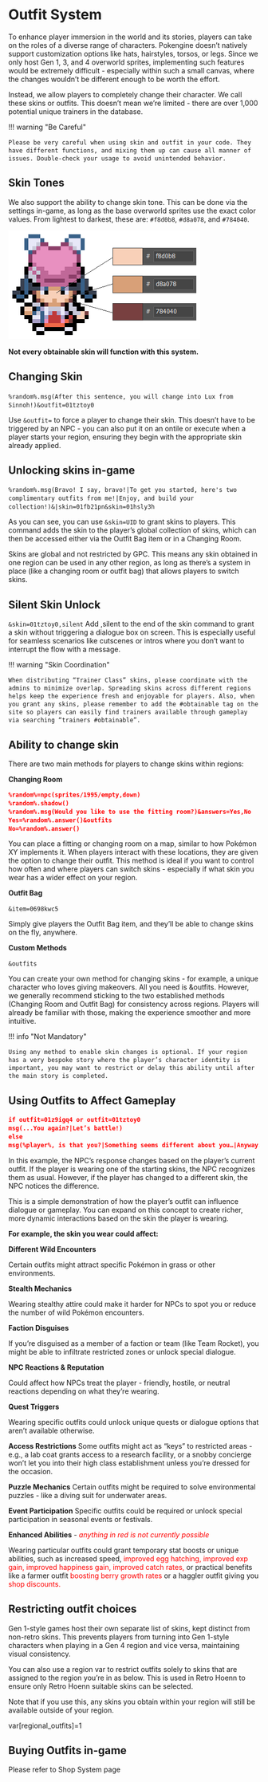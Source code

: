 # Outfit System

To enhance player immersion in the world and its stories, players can take on the roles of a diverse range of characters.
Pokengine doesn’t natively support customization options like hats, hairstyles, torsos, or legs. Since we only host Gen 1, 3, and 4 overworld sprites, implementing such features would be extremely difficult - especially within such a small canvas, where the changes wouldn’t be different enough to be worth the effort.

Instead, we allow players to completely change their character. We call these skins or outfits.
This doesn’t mean we’re limited - there are over 1,000 potential unique trainers in the database.

!!! warning "Be Careful"

    Please be very careful when using skin and outfit in your code. They have different functions, and mixing them up can cause all manner of issues. Double-check your usage to avoid unintended behavior.

## Skin Tones

We also support the ability to change skin tone. This can be done via the settings in-game, as long as the base overworld sprites use the exact color values. From lightest to darkest, these are: `#f8d0b8`, `#d8a078`, and `#784040`.

![alt text](assets/skintones.png)

**Not every obtainable skin will function with this system.**

## Changing Skin

`%random%.msg(After this sentence, you will change into Lux from Sinnoh!)&outfit=01tztoy0`

Use `&outfit=` to force a player to change their skin. This doesn’t have to be triggered by an NPC - you can also put it on an ontile or execute when a player starts your region, ensuring they begin with the appropriate skin already applied.

## Unlocking skins in-game

`%random%.msg(Bravo! I say, bravo!|To get you started, here's two complimentary outfits from me!|Enjoy, and build your collection!)&|skin=01fb21pn&skin=01hsly3h`

As you can see, you can use `&skin=UID` to grant skins to players. This command adds the skin to the player’s global collection of skins, which can then be accessed either via the Outfit Bag item or in a Changing Room.

Skins are global and not restricted by GPC. This means any skin obtained in one region can be used in any other region, as long as there’s a system in place (like a changing room or outfit bag) that allows players to switch skins.

## Silent Skin Unlock

`&skin=01tztoy0,silent`
Add ,silent to the end of the skin command to grant a skin without triggering a dialogue box on screen. This is especially useful for seamless scenarios like cutscenes or intros where you don’t want to interrupt the flow with a message.

!!! warning "Skin Coordination"

    When distributing “Trainer Class” skins, please coordinate with the admins to minimize overlap. Spreading skins across different regions helps keep the experience fresh and enjoyable for players. Also, when you grant any skins, please remember to add the #obtainable tag on the site so players can easily find trainers available through gameplay via searching “trainers #obtainable”.

## Ability to change skin

There are two main methods for players to change skins within regions:

**Changing Room**

```json
%random%=npc(sprites/1995/empty,down)
%random%.shadow()
%random%.msg(Would you like to use the fitting room?)&answers=Yes,No
Yes=%random%.answer()&outfits
No=%random%.answer()
```

You can place a fitting or changing room on a map, similar to how Pokémon XY implements it. When players interact with these locations, they are given the option to change their outfit. This method is ideal if you want to control how often and where players can switch skins - especially if what skin you wear has a wider effect on your region.

**Outfit Bag**

`&item=0698kwc5`

Simply give players the Outfit Bag item, and they’ll be able to change skins on the fly, anywhere.

**Custom Methods**

`&outfits`

You can create your own method for changing skins - for example, a unique character who loves giving makeovers. All you need is &outfits.
However, we generally recommend sticking to the two established methods (Changing Room and Outfit Bag) for consistency across regions. Players will already be familiar with those, making the experience smoother and more intuitive.

!!! info "Not Mandatory"

    Using any method to enable skin changes is optional. If your region has a very bespoke story where the player’s character identity is important, you may want to restrict or delay this ability until after the main story is completed.

## Using Outfits to Affect Gameplay

```json
if outfit=01z9igq4 or outfit=01tztoy0
msg(...You again?|Let’s battle!)
else
msg(%player%, is that you?|Something seems different about you…|Anyway...|Let’s Battle!)
```

In this example, the NPC’s response changes based on the player’s current outfit. If the player is wearing one of the starting skins, the NPC recognizes them as usual. However, if the player has changed to a different skin, the NPC notices the difference.

This is a simple demonstration of how the player’s outfit can influence dialogue or gameplay. You can expand on this concept to create richer, more dynamic interactions based on the skin the player is wearing.

**For example, the skin you wear could affect:**

**Different Wild Encounters**

Certain outfits might attract specific Pokémon in grass or other environments.

**Stealth Mechanics**

Wearing stealthy attire could make it harder for NPCs to spot you or reduce the number of wild Pokémon encounters.

**Faction Disguises**

If you’re disguised as a member of a faction or team (like Team Rocket), you might be able to infiltrate restricted zones or unlock special dialogue.

**NPC Reactions & Reputation**

Could affect how NPCs treat the player - friendly, hostile, or neutral reactions depending on what they’re wearing.

**Quest Triggers**

Wearing specific outfits could unlock unique quests or dialogue options that aren’t available otherwise.

**Access Restrictions**
Some outfits might act as “keys” to restricted areas - e.g., a lab coat grants access to a research facility, or a snobby concierge won’t let you into their high class establishment unless you’re dressed for the occasion.

**Puzzle Mechanics**
Certain outfits might be required to solve environmental puzzles - like a diving suit for underwater areas.

**Event Participation**
Specific outfits could be required or unlock special participation in seasonal events or festivals.

**Enhanced Abilities** - <span style="color:red">*anything in red is not currently possible*</span>

Wearing particular outfits could grant temporary stat boosts or unique abilities, such as increased speed, <span style="color:red">improved egg hatching, improved exp gain, improved happiness gain, improved catch rates, </span>or practical benefits like a farmer outfit <span style="color:red">boosting berry growth rates</span> or a haggler outfit giving you <span style="color:red">shop discounts.</span>


## Restricting outfit choices
Gen 1-style games host their own separate list of skins, kept distinct from non-retro skins. This prevents players from turning into Gen 1-style characters when playing in a Gen 4 region and vice versa, maintaining visual consistency.

You can also use a region var to restrict outfits solely to skins that are assigned to the region you’re in as below. This is used in Retro Hoenn to ensure only Retro Hoenn suitable skins can be selected.

Note that if you use this, any skins you obtain within your region will still be available outside of your region.

var[regional_outfits]=1

## Buying Outfits in-game

Please refer to Shop System page
